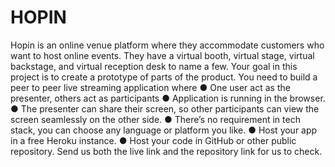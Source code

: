 # HOPIN

Hopin is an online venue platform where they accommodate customers who want to host online events. They have a virtual booth, virtual stage, virtual backstage, and virtual reception desk to name a few. Your goal in this project is to create a prototype of parts of the product.
You need to build a peer to peer live streaming application where
● One user act as the presenter, others act as participants
● Application is running in the browser.
● The presenter can share their screen, so other participants can view the screen seamlessly on the other side. ● There’s no requirement in tech stack, you can choose any language or platform you like.
● Host your app in a free Heroku instance.
● Host your code in GitHub or other public repository.
Send us both the live link and the repository link for us to check.

